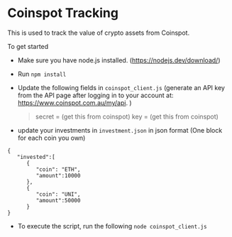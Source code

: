 # **Coinspot Tracking**

This is used to track the value of crypto assets from Coinspot.

To get started

- Make sure you have node.js installed. (https://nodejs.dev/download/)

- Run `npm install`

- Update the following fields in `coinspot_client.js` (generate an API key from the API page after logging in to your account at: https://www.coinspot.com.au/my/api. )

  > secret = (get this from coinspot)
  > key = (get this from coinspot)

- update your investments in `investment.json` in json format (One block for each coin you own)

```
{
   "invested":[
      {
         "coin": "ETH",
         "amount":10000
      },
      {
         "coin": "UNI",
         "amount":50000
      }
}
```

- To execute the script, run the following `node coinspot_client.js`
